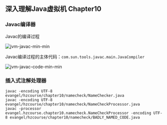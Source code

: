## 深入理解Java虚拟机 Chapter10

### Javac编译器
Javac的编译过程

![jvm-javac-min-min](https://www.wailian.work/images/2019/04/22/jvm-javac-min-min.png)

Javac编译过程的主体代码：`com.sun.tools.javac.main.JavaCompiler`

![jvm-javac-code-min-min](https://www.wailian.work/images/2019/04/22/jvm-javac-code-min-min.png)

### 插入式注解处理器
```
javac -encoding UTF-8 evangel/hzcourse/chapter10/namecheck/NameChecker.java
javac -encoding UTF-8 evangel/hzcourse/chapter10/namecheck/NameCheckProcessor.java
javac -processor evangel.hzcourse.chapter10.namecheck.NameCheckProcessor -encoding UTF-8 evangel/hzcourse/chapter10/namecheck/BADLY_NAMED_CODE.java
```